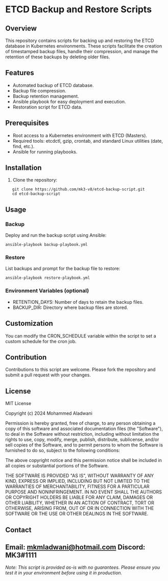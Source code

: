 # ETCD Backup and Restore Scripts

## Overview
This repository contains scripts for backing up and restoring the ETCD database in Kubernetes environments. These scripts facilitate the creation of timestamped backup files, handle their compression, and manage the retention of these backups by deleting older files.

## Features
- Automated backup of ETCD database.
- Backup file compression.
- Backup retention management.
- Ansible playbook for easy deployment and execution.
- Restoration script for ETCD data.

## Prerequisites
- Root access to a Kubernetes environment with ETCD (Masters).
- Required tools: etcdctl, gzip, crontab, and standard Linux utilities (date, find, etc.).
- Ansible for running playbooks.

## Installation
1. Clone the repository:
```
   git clone https://github.com/mk3-v8/etcd-backup-script.git
   cd etcd-backup-script
```
## Usage
### Backup
Deploy and run the backup script using Ansible:
```
ansible-playbook backup-playbook.yml
```
### Restore
List backups and prompt for the backup file to restore:
```
ansible-playbook restore-playbook.yml
```

### Environment Variables (optional)
- RETENTION_DAYS: Number of days to retain the backup files.
- BACKUP_DIR: Directory where backup files are stored.

## Customization
You can modify the CRON_SCHEDULE variable within the script to set a custom schedule for the cron job.

## Contribution
Contributions to this script are welcome. Please fork the repository and submit a pull request with your changes.

## License

MIT License

Copyright (c) 2024 Mohammed Aladwani

Permission is hereby granted, free of charge, to any person obtaining a copy
of this software and associated documentation files (the "Software"), to deal
in the Software without restriction, including without limitation the rights
to use, copy, modify, merge, publish, distribute, sublicense, and/or sell
copies of the Software, and to permit persons to whom the Software is
furnished to do so, subject to the following conditions:

The above copyright notice and this permission notice shall be included in all
copies or substantial portions of the Software.

THE SOFTWARE IS PROVIDED "AS IS", WITHOUT WARRANTY OF ANY KIND, EXPRESS OR
IMPLIED, INCLUDING BUT NOT LIMITED TO THE WARRANTIES OF MERCHANTABILITY,
FITNESS FOR A PARTICULAR PURPOSE AND NONINFRINGEMENT. IN NO EVENT SHALL THE
AUTHORS OR COPYRIGHT HOLDERS BE LIABLE FOR ANY CLAIM, DAMAGES OR OTHER
LIABILITY, WHETHER IN AN ACTION OF CONTRACT, TORT OR OTHERWISE, ARISING FROM,
OUT OF OR IN CONNECTION WITH THE SOFTWARE OR THE USE OR OTHER DEALINGS IN THE
SOFTWARE.


## Contact
Email: mkmladwani@hotmail.com
Discord: MK3#1111
---

*Note: This script is provided as-is with no guarantees. Please ensure you test it in your environment before using it in production.*

